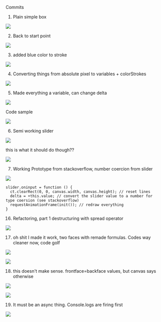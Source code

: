 Commits

1. Plain simple box

![](https://i.imgur.com/sdIzbRR.png)

2. Back to start point

![](https://i.imgur.com/1ycrMzz.png)

3. added blue color to stroke

![](https://i.imgur.com/Z5VJ6JU.png)

4. Converting things from absolute pixel to variables + colorStrokes

![](https://i.imgur.com/N7eIygq.png)

5. Made everything a variable, can change delta

![](https://i.imgur.com/XvXA8YJ.png)

Code sample

![](https://i.imgur.com/Zk6JyQk.png)

6. Semi working slider

![](https://i.imgur.com/3Dzzojg.gif)

this is what it should do though??

![](https://i.imgur.com/BLFQngZ.png)

7. Working Prototype from stackoverflow, number coercion from slider

![](https://i.imgur.com/XU4AozG.gif)

```
slider.oninput = function () {
  ct.clearRect(0, 0, canvas.width, canvas.height); // reset lines
  delta = +this.value; // convert the slider value to a number for type coersion (see stackoverflow)
  requestAnimationFrame(init()); // redraw everything
}
```

16. Refactoring, part 1 destructuring with spread operator

![](https://i.imgur.com/JnxL44Q.png)

17. oh shit I made it work, two faces with remade formulas. Codes way cleaner now, code golf

![](https://i.imgur.com/8LxmBuh.png)

![](https://i.imgur.com/6LXc7NM.png)

18. this doesn't make sense. frontface=backface values, but canvas says otherwise

![](https://i.imgur.com/887DWnI.png)

![](https://i.imgur.com/bJS5UTi.png)

19. It must be an async thing. Console.logs are firing first

![](https://i.imgur.com/DsQHmTt.png)